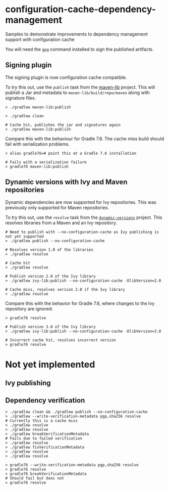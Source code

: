 # configuration-cache-dependency-management

Samples to demonstrate improvements to dependency management support with configuration cache

You will need the `gpg` command installed to sign the published artifacts.

## Signing plugin

The signing plugin is now configuration cache compatible.

To try this out, use the `publish` task from the [maven-lib](maven-lib/build.gradle.kts) project. This will
publish a Jar and metadata to `maven-lib/build/repo/maven` along with signature files.

```shell
> ./gradlew maven-lib:publish

> ./gradlew clean

# Cache hit, publishes the jar and signatures again
> ./gradlew maven-lib:publish
```

Compare this with the behaviour for Gradle 7.6. The cache miss build should fail with serialization problems.

```shell
> alias gradle76=# point this at a Gradle 7.6 installation

# Fails with a serialization failure
> gradle76 maven-lib:publish
```

## Dynamic versions with Ivy and Maven repositories

Dynamic dependencies are now supported for Ivy repositories. This was previously only supported for Maven repositories.

To try this out, use the `resolve` task from the [`dynamic-versions`](dynamic-versions/build.gradle.kts) project. This resolves libraries from
a Maven and an Ivy repository.

```shell
# Need to publish with --no-configuration-cache as Ivy publishing is not yet supported
> ./gradlew publish --no-configuration-cache

# Resolves version 1.0 of the libraries
> ./gradlew resolve

# Cache hit
> ./gradlew resolve

# Publish version 2.0 of the Ivy library
> ./gradlew ivy-lib:publish --no-configuration-cache -DlibVersion=2.0

# Cache miss, resolves version 2.0 if the Ivy library
> ./gradlew resolve
```

Compare this with the behavior for Gradle 7.6, where changes to the Ivy repository are ignored:

```shell
> gradle76 resolve

# Publish version 3.0 of the Ivy library
> ./gradlew ivy-lib:publish --no-configuration-cache -DlibVersion=3.0

# Incorrect cache hit, resolves incorrect version
> gradle76 resolve
```

# Not yet implemented

## Ivy publishing

## Dependency verification

```shell
> ./gradlew clean && ./gradlew publish --no-configuration-cache
> ./gradlew --write-verification-metadata pgp,sha256 resolve
# Currently this is a cache miss
> ./gradlew resolve
> ./gradlew resolve
> ./gradlew breakVerificationMetadata
# Fails due to failed verification
> ./gradlew resolve
> ./gradlew fixVerificationMetadata
> ./gradlew resolve
> ./gradlew resolve
```

```shell
> gradle76 --write-verification-metadata pgp,sha256 resolve
> gradle76 resolve
> gradle76 breakVerificationMetadata
# Should fail but does not
> gradle76 resolve
```